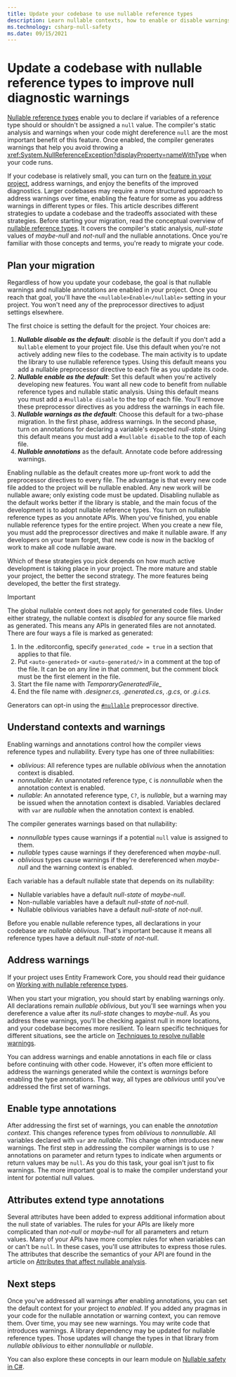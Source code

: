 ```yaml
---
title: Update your codebase to use nullable reference types
description: Learn nullable contexts, how to enable or disable warnings and annotations, and how to diagnose and fix possible null dereferencing issues.
ms.technology: csharp-null-safety
ms.date: 09/15/2021
---
```

# Update a codebase with nullable reference types to improve null diagnostic warnings

[Nullable reference types](nullable-references.md) enable you to declare if variables of a reference type should or shouldn't be assigned a `null` value. The compiler's static analysis and warnings when your code might dereference `null` are the most important benefit of this feature. Once enabled, the compiler generates warnings that help you avoid throwing a <xref:System.NullReferenceException?displayProperty=nameWithType> when your code runs.

If your codebase is relatively small, you can turn on the [feature in your project](language-reference/compiler-options/language.md#nullable), address warnings, and enjoy the benefits of the improved diagnostics. Larger codebases may require a more structured approach to address warnings over time, enabling the feature for some as you address warnings in different types or files. This article describes different strategies to update a codebase and the tradeoffs associated with these strategies. Before starting your migration, read the conceptual overview of [nullable reference types](nullable-references.md). It covers the compiler's static analysis, *null-state* values of *maybe-null* and *not-null* and the nullable annotations. Once you're familiar with those concepts and terms, you're ready to migrate your code.

## Plan your migration

Regardless of how you update your codebase, the goal is that nullable warnings and nullable annotations are enabled in your project. Once you reach that goal, you'll have the `<nullable>Enable</nullable>` setting in your project. You won't need any of the preprocessor directives to adjust settings elsewhere.

The first choice is setting the default for the project. Your choices are:

1. ***Nullable disable as the default***: *disable* is the default if you don't add a `Nullable` element to your project file. Use this default when you're not actively adding new files to the codebase. The main activity is to update the library to use nullable reference types. Using this default means you add a nullable preprocessor directive to each file as you update its code.
1. ***Nullable enable as the default***: Set this default when you're actively developing new features. You want all new code to benefit from nullable reference types and nullable static analysis. Using this default means you must add a `#nullable disable` to the top of each file. You'll remove these preprocessor directives as you address the warnings in each file.
1. ***Nullable warnings as the default***: Choose this default for a two-phase migration. In the first phase, address warnings. In the second phase, turn on annotations for declaring a variable's expected *null-state*. Using this default means you must add a `#nullable disable` to the top of each file.
1. ***Nullable annotations*** as the default. Annotate code before addressing warnings.

Enabling nullable as the default creates more up-front work to add the preprocessor directives to every file. The advantage is that every new code file added to the project will be nullable enabled. Any new work will be nullable aware; only existing code must be updated. Disabling nullable as the default works better if the library is stable, and the main focus of the development is to adopt nullable reference types. You turn on nullable reference types as you annotate APIs. When you've finished, you enable nullable reference types for the entire project. When you create a new file, you must add the preprocessor directives and make it nullable aware. If any developers on your team forget, that new code is now in the backlog of work to make all code nullable aware.

Which of these strategies you pick depends on how much active development is taking place in your project. The more mature and stable your project, the better the second strategy. The more features being developed, the better the first strategy.

> [!IMPORTANT]
> The global nullable context does not apply for generated code files. Under either strategy, the nullable context is *disabled* for any source file marked as generated. This means any APIs in generated files are not annotated. There are four ways a file is marked as generated:
>
> 1. In the .editorconfig, specify `generated_code = true` in a section that applies to that file.
> 1. Put `<auto-generated>` or `<auto-generated/>` in a comment at the top of the file. It can be on any line in that comment, but the comment block must be the first element in the file.
> 1. Start the file name with *TemporaryGeneratedFile_*
> 1. End the file name with *.designer.cs*, *.generated.cs*, *.g.cs*, or *.g.i.cs*.
>
> Generators can opt-in using the [`#nullable`](language-reference/preprocessor-directives.md#nullable-context) preprocessor directive.

## Understand contexts and warnings

Enabling warnings and annotations control how the compiler views reference types and nullability. Every type has one of three nullabilities:

- *oblivious*: All reference types are nullable *oblivious* when the annotation context is disabled.
- *nonnullable*: An unannotated reference type, `C` is *nonnullable* when the annotation context is enabled.
- *nullable*: An annotated reference type, `C?`, is *nullable*, but a warning may be issued when the annotation context is disabled. Variables declared with `var` are *nullable* when the annotation context is enabled.

The compiler generates warnings based on that nullability:

- *nonnullable* types cause warnings if a potential `null` value is assigned to them.
- *nullable* types cause warnings if they dereferenced when *maybe-null*.
- *oblivious* types cause warnings if they're dereferenced when *maybe-null* and the warning context is enabled.

Each variable has a default nullable state that depends on its nullability:

- Nullable variables have a default *null-state* of *maybe-null*.
- Non-nullable variables have a default *null-state* of *not-null*.
- Nullable oblivious variables have a default *null-state* of *not-null*.

Before you enable nullable reference types, all declarations in your codebase are *nullable oblivious*. That's important because it means all reference types have a default *null-state* of *not-null*.

## Address warnings

If your project uses Entity Framework Core, you should read their guidance on [Working with nullable reference types](/ef/core/miscellaneous/nullable-reference-types).

When you start your migration, you should start by enabling warnings only. All declarations remain *nullable oblivious*, but you'll see warnings when you dereference a value after its *null-state* changes to *maybe-null*. As you address these warnings, you'll be checking against null in more locations, and your codebase becomes more resilient. To learn specific techniques for different situations, see the article on [Techniques to resolve nullable warnings](language-reference/compiler-messages/nullable-warnings.md).

You can address warnings and enable annotations in each file or class before continuing with other code. However, it's often more efficient to address the warnings generated while the context is *warnings* before enabling the type annotations. That way, all types are *oblivious* until you've addressed the first set of warnings.

## Enable type annotations

After addressing the first set of warnings, you can enable the *annotation context*. This changes reference types from *oblivious* to *nonnullable*. All variables declared with `var` are *nullable*. This change often introduces new warnings. The first step in addressing the compiler warnings is to use `?` annotations on parameter and return types to indicate when arguments or return values may be `null`. As you do this task, your goal isn't just to fix warnings. The more important goal is to make the compiler understand your intent for potential null values.

## Attributes extend type annotations

Several attributes have been added to express additional information about the null state of variables. The rules for your APIs are likely more complicated than *not-null* or *maybe-null* for all parameters and return values. Many of your APIs have more complex rules for when variables can or can't be `null`. In these cases, you'll use attributes to express those rules. The attributes that describe the semantics of your API are found in the article on [Attributes that affect nullable analysis](./language-reference/attributes/nullable-analysis.md).

## Next steps

Once you've addressed all warnings after enabling annotations, you can set the default context for your project to *enabled*. If you added any pragmas in your code for the nullable annotation or warning context, you can remove them. Over time, you may see new warnings. You may write code that introduces warnings. A library dependency may be  updated for nullable reference types. Those updates will change the types in that library from *nullable oblivious* to either *nonnullable* or *nullable*.

You can also explore these concepts in our learn module on [Nullable safety in C#](/learn/modules/csharp-null-safety).
